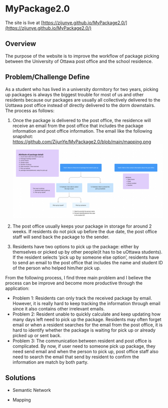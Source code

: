 # MyPackage2.0
The site is live at [https://zijunye.github.io/MyPackage2.0/](https://zijunye.github.io/MyPackage2.0/)
## Overview 
The purpose of the website is to improve the workflow of package picking between the University of Ottawa post office and the school residence. 

## Problem/Challenge Define
As a student who has lived in a university dormitory for two years, picking up packages is always the biggest trouble for most of us and other residents because our packages are usually all collectively delivered to the Uottawa post office instead of directly delivered to the dorm downstairs. 
The process as follows: 
1. Once the package is delivered to the post office, the residence will receive an email from the post office that includes the package information and post office information. The email like the following snapshot:
https://github.com/ZijunYe/MyPackage2.0/blob/main/mapping.png
![tsnapshot](https://github.com/ZijunYe/MyPackage2.0/blob/main/mapping.png?raw=true)
   
3. The post office usually keeps your package in storage for around 2 weeks. If residents do not pick up before the due date, the post office staff will send back the package to the sender.
4. Residents have two options to pick up the package: either by themselves or picked up by other people(it has to be uOttawa students). If the resident selects ‘pick up by someone else option’, residents have to send an email to the post office that includes the name and student ID of the person who helped him/her pick up. 


From the following process, I find three main problem and I believe the process can be improve and become more productive through the application: 
- Problem 1: Residents can only track the received package by email. However, it is really hard to keep tracking the information through email since it also contains other irrelevant emails. 
- Problem 2: Resident unable to quickly calculate and keep updating how many days left need to pick up the package. Residents may often forget email or when a resident searches for the email from the post office, it is hard to identify whether the package is waiting for pick up or already picked up or sent back. 
- Problem 3: The communication between resident and post office is complicated. By now, if user need to someone pick up package, they need send email and when the person to pick up, post office staff also need to search the email that send by resident to confirm the information are match by both party.

## Solutions 
- Semantic Network
  
- Mapping
  
